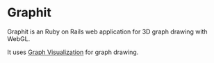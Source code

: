 Graphit
===================

Graphit is an Ruby on Rails web application for 3D graph drawing with WebGL.

It uses [Graph Visualization](git@github.com:davidpiegza/Graph-Visualization.git) for graph drawing.
